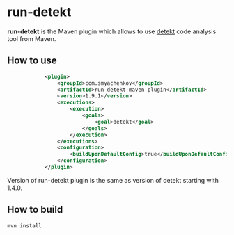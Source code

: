 # __run-detekt__

**run-detekt** is the Maven plugin which allows to use [detekt](https://github.com/detekt/detekt) code analysis tool from Maven.

## How to use
```xml
            <plugin>
                <groupId>com.smyachenkov</groupId>
                <artifactId>run-detekt-maven-plugin</artifactId>
                <version>1.9.1</version>
                <executions>
                    <execution>
                        <goals>
                            <goal>detekt</goal>
                        </goals>
                    </execution>
                </executions>
                <configuration>
                    <buildUponDefaultConfig>true</buildUponDefaultConfig>
                </configuration>
            </plugin>
```

Version of run-detekt plugin is the same as version of detekt starting with 1.4.0.

## How to build
```
mvn install
```
